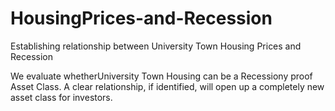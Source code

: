 # HousingPrices-and-Recession
Establishing relationship between University Town Housing Prices and Recession

We evaluate  whetherUniversity Town Housing can be a Recessiony proof Asset Class. A clear relationship, if identified, will open up a completely new asset class for investors.
